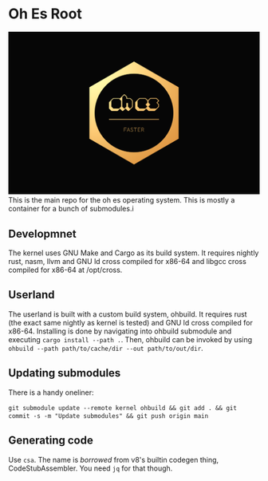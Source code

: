 # Oh Es Root
![Banner](logo.png)
This is the main repo for the oh es operating system. This is mostly a container for a bunch of submodules.i
## Developmnet
The kernel uses GNU Make and Cargo as its build system. It requires nightly rust, nasm, llvm and GNU ld cross compiled for x86-64 and libgcc cross compiled for x86-64 at /opt/cross.
## Userland
The userland is built with a custom build system, ohbuild. It requires rust (the exact same nightly as kernel is tested) and GNU ld cross compiled for x86-64. Installing is done by navigating into ohbuild submodule and executing `cargo install --path .`. Then, ohbuild can be invoked by using `ohbuild --path path/to/cache/dir --out path/to/out/dir`.
## Updating submodules
There is a handy oneliner: 
```
git submodule update --remote kernel ohbuild && git add . && git commit -s -m "Update submodules" && git push origin main
```
## Generating code
Use `csa`. The name is _borrowed_ from v8's builtin codegen thing, CodeStubAssembler. You need `jq` for that though.
